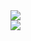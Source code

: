
<div><img src="https://github.com/jingom368/oumtt/assets/67932739/e03c6766-908e-4281-99ab-4ec08456938f"></div>
<div><img src="https://github.com/jingom368/oumtt/assets/67932739/c62d69f2-c506-46dc-a728-bd6f75ae9d97"></div>
